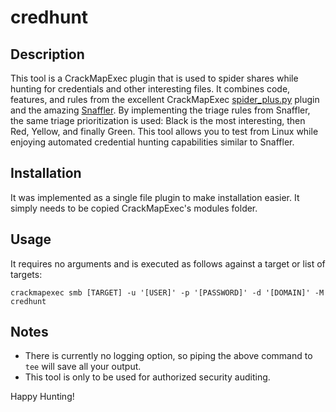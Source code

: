 # credhunt

## Description
This tool is a CrackMapExec plugin that is used to spider shares while hunting for credentials and other interesting files. It combines code, features, and rules from the excellent CrackMapExec [spider_plus.py](https://github.com/byt3bl33d3r/CrackMapExec/blob/master/cme/modules/spider_plus.py) plugin and the amazing [Snaffler](https://github.com/SnaffCon/Snaffler). By implementing the triage rules from Snaffler, the same triage prioritization is used: Black is the most interesting, then Red, Yellow, and finally Green. This tool allows you to test from Linux while enjoying automated credential hunting capabilities similar to Snaffler.

## Installation
It was implemented as a single file plugin to make installation easier. It simply needs to be copied CrackMapExec's modules folder.

## Usage
It requires no arguments and is executed as follows against a target or list of targets:

`crackmapexec smb [TARGET] -u '[USER]' -p '[PASSWORD]' -d '[DOMAIN]' -M credhunt`

## Notes
* There is currently no logging option, so piping the above command to `tee` will save all your output.
* This tool is only to be used for authorized security auditing.

Happy Hunting!
